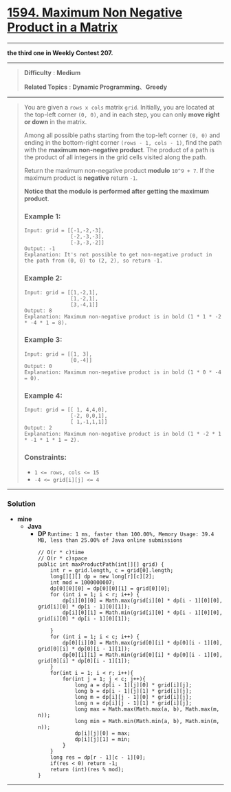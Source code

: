 # [1594. Maximum Non Negative Product in a Matrix](https://leetcode.com/problems/maximum-non-negative-product-in-a-matrix/)

---

**the third one in Weekly Contest 207.**

---

> **Difficulty** : **Medium**
>
> **Related Topics** : **Dynamic Programming**、**Greedy**

---

> You are given a `rows x cols` matrix `grid`. Initially, you are located at the top-left corner `(0, 0)`, and in each step, you can only **move right or down** in the matrix.
> 
> Among all possible paths starting from the top-left corner `(0, 0)` and ending in the bottom-right corner `(rows - 1, cols - 1)`, find the path with the **maximum non-negative product**. The product of a path is the product of all integers in the grid cells visited along the path.
> 
> Return the maximum non-negative product **modulo** `10^9 + 7`. If the maximum product is **negative** return `-1`.
> 
> **Notice that the modulo is performed after getting the maximum product**.
> 
> 
> ### Example 1:
> ```
> Input: grid = [[-1,-2,-3],
>                [-2,-3,-3],
>                [-3,-3,-2]]
> Output: -1
> Explanation: It's not possible to get non-negative product in the path from (0, 0) to (2, 2), so return -1.
> ```
> 
> ### Example 2:
> ```
> Input: grid = [[1,-2,1],
>                [1,-2,1],
>                [3,-4,1]]
> Output: 8
> Explanation: Maximum non-negative product is in bold (1 * 1 * -2 * -4 * 1 = 8).
> ```
> 
> ### Example 3:
> ```
> Input: grid = [[1, 3],
>                [0,-4]]
> Output: 0
> Explanation: Maximum non-negative product is in bold (1 * 0 * -4 = 0).
> ```
> 
> ### Example 4:
> ```
> Input: grid = [[ 1, 4,4,0],
>                [-2, 0,0,1],
>                [ 1,-1,1,1]]
> Output: 2
> Explanation: Maximum non-negative product is in bold (1 * -2 * 1 * -1 * 1 * 1 = 2).
> ```
> 
> ### Constraints:
> * `1 <= rows, cols <= 15`
> * `-4 <= grid[i][j] <= 4`
 

---


### Solution
* **mine**
  * **Java**
    * **DP** `Runtime: 1 ms, faster than 100.00%, Memory Usage: 39.4 MB, less than 25.00% of Java online submissions`
      ```
      // O(r * c)time
      // O(r * c)space
      public int maxProductPath(int[][] grid) {
          int r = grid.length, c = grid[0].length;
          long[][][] dp = new long[r][c][2];
          int mod = 1000000007;
          dp[0][0][0] = dp[0][0][1] = grid[0][0];
          for (int i = 1; i < r; i++) {
              dp[i][0][0] = Math.max(grid[i][0] * dp[i - 1][0][0], grid[i][0] * dp[i - 1][0][1]);
              dp[i][0][1] = Math.min(grid[i][0] * dp[i - 1][0][0], grid[i][0] * dp[i - 1][0][1]);

          }
          for (int i = 1; i < c; i++) {
              dp[0][i][0] = Math.max(grid[0][i] * dp[0][i - 1][0], grid[0][i] * dp[0][i - 1][1]);
              dp[0][i][1] = Math.min(grid[0][i] * dp[0][i - 1][0], grid[0][i] * dp[0][i - 1][1]);
          }
          for(int i = 1; i < r; i++){
              for(int j = 1; j < c; j++){
                  long a = dp[i - 1][j][0] * grid[i][j];
                  long b = dp[i - 1][j][1] * grid[i][j];
                  long m = dp[i][j - 1][0] * grid[i][j];
                  long n = dp[i][j - 1][1] * grid[i][j];
                  long max = Math.max(Math.max(a, b), Math.max(m, n));
                  long min = Math.min(Math.min(a, b), Math.min(m, n));
                  dp[i][j][0] = max;
                  dp[i][j][1] = min;
              }
          }
          long res = dp[r - 1][c - 1][0];
          if(res < 0) return -1;
          return (int)(res % mod);
      }
      ```

---


